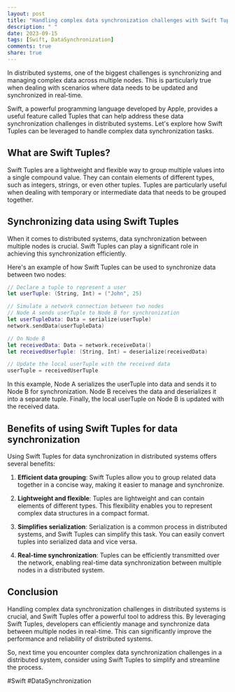 ```yaml
---
layout: post
title: "Handling complex data synchronization challenges with Swift Tuples in distributed systems."
description: " "
date: 2023-09-15
tags: [Swift, DataSynchronization]
comments: true
share: true
---
```


In distributed systems, one of the biggest challenges is synchronizing and managing complex data across multiple nodes. This is particularly true when dealing with scenarios where data needs to be updated and synchronized in real-time.

Swift, a powerful programming language developed by Apple, provides a useful feature called Tuples that can help address these data synchronization challenges in distributed systems. Let's explore how Swift Tuples can be leveraged to handle complex data synchronization tasks.

## What are Swift Tuples?

Swift Tuples are a lightweight and flexible way to group multiple values into a single compound value. They can contain elements of different types, such as integers, strings, or even other tuples. Tuples are particularly useful when dealing with temporary or intermediate data that needs to be grouped together.

## Synchronizing data using Swift Tuples

When it comes to distributed systems, data synchronization between multiple nodes is crucial. Swift Tuples can play a significant role in achieving this synchronization efficiently.

Here's an example of how Swift Tuples can be used to synchronize data between two nodes:

```swift
// Declare a tuple to represent a user
let userTuple: (String, Int) = ("John", 25)

// Simulate a network connection between two nodes
// Node A sends userTuple to Node B for synchronization
let userTupleData: Data = serialize(userTuple)
network.sendData(userTupleData)

// On Node B
let receivedData: Data = network.receiveData()
let receivedUserTuple: (String, Int) = deserialize(receivedData)

// Update the local userTuple with the received data
userTuple = receivedUserTuple
```

In this example, Node A serializes the userTuple into data and sends it to Node B for synchronization. Node B receives the data and deserializes it into a separate tuple. Finally, the local userTuple on Node B is updated with the received data.

## Benefits of using Swift Tuples for data synchronization

Using Swift Tuples for data synchronization in distributed systems offers several benefits:

1. **Efficient data grouping**: Swift Tuples allow you to group related data together in a concise way, making it easier to manage and synchronize.

2. **Lightweight and flexible**: Tuples are lightweight and can contain elements of different types. This flexibility enables you to represent complex data structures in a compact format.

3. **Simplifies serialization**: Serialization is a common process in distributed systems, and Swift Tuples can simplify this task. You can easily convert tuples into serialized data and vice versa.

4. **Real-time synchronization**: Tuples can be efficiently transmitted over the network, enabling real-time data synchronization between multiple nodes in a distributed system.

## Conclusion

Handling complex data synchronization challenges in distributed systems is crucial, and Swift Tuples offer a powerful tool to address this. By leveraging Swift Tuples, developers can efficiently manage and synchronize data between multiple nodes in real-time. This can significantly improve the performance and reliability of distributed systems.

So, next time you encounter complex data synchronization challenges in a distributed system, consider using Swift Tuples to simplify and streamline the process.

#Swift #DataSynchronization